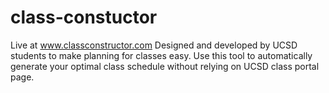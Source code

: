 # class-constuctor
Live at www.classconstructor.com Designed and developed by UCSD students to make planning for classes easy. Use this tool to automatically generate your optimal class schedule without relying on UCSD class portal page.
